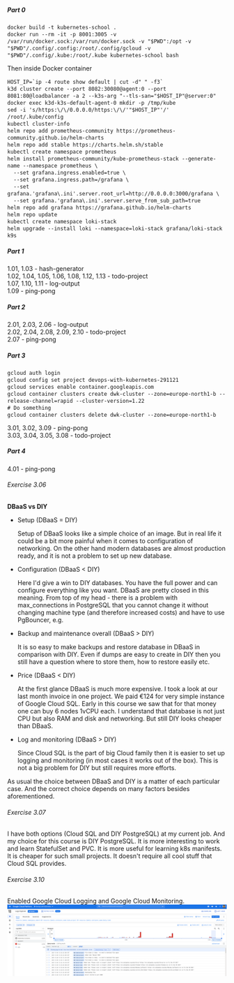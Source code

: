 ##### Part 0

```shell
docker build -t kubernetes-school .
docker run --rm -it -p 8001:3005 -v /var/run/docker.sock:/var/run/docker.sock -v "$PWD":/opt -v "$PWD"/.config/.config:/root/.config/gcloud -v "$PWD"/.config/.kube:/root/.kube kubernetes-school bash
```

Then inside Docker container

```shell
HOST_IP=`ip -4 route show default | cut -d" " -f3`
k3d cluster create --port 8082:30080@agent:0 --port 8081:80@loadbalancer -a 2 --k3s-arg "--tls-san="$HOST_IP"@server:0"
docker exec k3d-k3s-default-agent-0 mkdir -p /tmp/kube
sed -i 's/https:\/\/0.0.0.0/https:\/\/'"$HOST_IP"'/' /root/.kube/config
kubectl cluster-info
helm repo add prometheus-community https://prometheus-community.github.io/helm-charts
helm repo add stable https://charts.helm.sh/stable
kubectl create namespace prometheus
helm install prometheus-community/kube-prometheus-stack --generate-name --namespace prometheus \
  --set grafana.ingress.enabled=true \
  --set grafana.ingress.path=/grafana \
  --set grafana.'grafana\.ini'.server.root_url=http://0.0.0.0:3000/grafana \
  --set grafana.'grafana\.ini'.server.serve_from_sub_path=true
helm repo add grafana https://grafana.github.io/helm-charts
helm repo update
kubectl create namespace loki-stack
helm upgrade --install loki --namespace=loki-stack grafana/loki-stack
k9s
```

##### Part 1

1.01, 1.03 - hash-generator  
1.02, 1.04, 1.05, 1.06, 1.08, 1.12, 1.13 - todo-project  
1.07, 1.10, 1.11 - log-output  
1.09 - ping-pong

##### Part 2

2.01, 2.03, 2.06 - log-output  
2.02, 2.04, 2.08, 2.09, 2.10 - todo-project  
2.07 - ping-pong

##### Part 3

```shell
gcloud auth login
gcloud config set project devops-with-kubernetes-291121
gcloud services enable container.googleapis.com
gcloud container clusters create dwk-cluster --zone=europe-north1-b --release-channel=rapid --cluster-version=1.22
# Do something
gcloud container clusters delete dwk-cluster --zone=europe-north1-b
```

3.01, 3.02, 3.09 - ping-pong  
3.03, 3.04, 3.05, 3.08 - todo-project

##### Part 4

4.01 - ping-pong

###### Exercise 3.06

**DBaaS vs DIY**

* Setup (DBaaS = DIY)

  Setup of DBaaS looks like a simple choice of an image. But in real life it could be a bit more painful when it comes
  to configuration of networking. On the other hand modern databases are almost production ready, and it is not a
  problem to set up new database.
* Configuration (DBaaS < DIY)

  Here I'd give a win to DIY databases. You have the full power and can configure everything like you want. DBaaS are
  pretty closed in this meaning. From top of my head - there is a problem with max_connections in PostgreSQL that you
  cannot change it without changing machine type (and therefore increased costs) and have to use PgBouncer, e.g.
* Backup and maintenance overall (DBaaS > DIY)

  It is so easy to make backups and restore database in DBaaS in comparison with DIY. Even if dumps are easy to create
  in DIY then you still have a question where to store them, how to restore easily etc.
* Price (DBaaS < DIY)

  At the first glance DBaaS is much more expensive. I took a look at our last month invoice in one project. We paid €124
  for very simple instance of Google Cloud SQL. Early in this course we saw that for that money one can buy 6 nodes
  1vCPU each. I understand that database is not just CPU but also RAM and disk and networking. But still DIY looks
  cheaper than DBaaS.

* Log and monitoring (DBaaS > DIY)

  Since Cloud SQL is the part of big Cloud family then it is easier to set up logging and monitoring (in most cases it
  works out of the box). This is not a big problem for DIY but still requires more efforts.

As usual the choice between DBaaS and DIY is a matter of each particular case. And the correct choice depends on many
factors besides aforementioned.

###### Exercise 3.07

I have both options (Cloud SQL and DIY PostgreSQL) at my current job. And my choice for this course is DIY PostgreSQL.
It is more interesting to work and learn StatefulSet and PVC. It is more useful for learning k8s manifests. It is
cheaper for such small projects. It doesn't require all cool stuff that Cloud SQL provides.

###### Exercise 3.10

Enabled Google Cloud Logging and Google Cloud Monitoring.
![](./logs.png "Kubernetes Logs")

